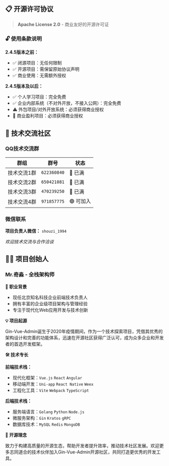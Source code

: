 
<div class="license-section">

## 📋 开源许可协议

> **Apache License 2.0** - 商业友好的开源许可证

### 🔓 使用条款说明

**2.4.5版本之前：**
- ✅ 闭源项目：无任何限制
- ✅ 开源项目：需保留原始协议声明
- ✅ 商业使用：无需额外授权

**2.4.5版本及以后：**
- ✅ 个人学习项目：完全免费
- ✅ 企业内部系统（不对外开放，不接入公网）：完全免费
- ⚠️ 外包项目/对外开放系统：必须获得商业授权
- 💼 商业盈利项目：必须获得商业授权

</div>

<div class="contact-section">

## 💬 技术交流社区

### QQ技术交流群

| 群组 | 群号 | 状态 |
|------|------|------|
| 技术交流1群 | `622360840` | 🔴 已满 |
| 技术交流2群 | `650421081` | 🔴 已满 |
| 技术交流3群 | `470239250` | 🔴 已满 |
| 技术交流4群 | `971857775` | 🟢 可加入 |

### 微信联系

**项目负责人微信：** `shouzi_1994`

*欢迎技术交流与合作洽谈*

</div>
<div class="author-intro">

## 👨‍💻 项目创始人

### <span style="color:var(--vp-c-brand)">Mr.奇淼</span> - 全栈架构师

**🏢 职业背景**
- 现任北京知名科技企业前端技术负责人
- 拥有丰富的企业级项目架构与管理经验
- 专注于现代化Web应用开发与技术创新

**💡 项目起源**

Gin-Vue-Admin诞生于2020年疫情期间，作为一个技术探索项目，凭借其优秀的架构设计和完善的功能体系，迅速在开源社区获得广泛认可，成为众多企业和开发者的首选开发框架。

**🛠 技术专长**

**前端技术栈：**
- 现代化框架：`Vue.js` `React` `Angular`
- 移动端开发：`Uni-app` `React Native` `Weex`
- 工程化工具：`Vite` `Webpack` `TypeScript`

**后端技术栈：**
- 服务端语言：`Golang` `Python` `Node.js`
- 微服务架构：`Gin` `Kratos` `gRPC`
- 数据库技术：`MySQL` `Redis` `MongoDB`

**🌟 开源理念**

致力于构建高质量的开源生态，帮助开发者提升效率，推动技术社区发展。欢迎更多志同道合的技术伙伴加入Gin-Vue-Admin开源社区，共同打造更优秀的开发工具。

</div>


<VPTeamPage>
  <VPTeamPageTitle>
    <template #title>
      核心开发小组
    </template>
    <template #lead>
      The development of Gin-Vue-admin is guided by an international
      team, some of whom have chosen to be featured below.
    </template>
  </VPTeamPageTitle>
  <VPTeamMembers size="small" :members="memberList"/>
    <VPTeamPageSection>
        <template #title>鸣谢</template>
        <template #members>
          <VPTeamMembers size="small" :members="memberList2" />
        </template>
    </VPTeamPageSection>
</VPTeamPage>






<script setup>
import {
  VPTeamPage,
  VPTeamPageTitle,
  VPTeamMembers,
  VPTeamPageSection
} from 'vitepress/theme';
import hongyi from '/guanwang/hongyi.jpg'
import djl from '/guanwang/djl.jpg'
import GL from '/guanwang/GL.jpg'
import jianguo from '/guanwang/jianguo.jpg'
import bin from '/guanwang/bin.jpg'
import jjz from '/guanwang/jjz.jpg'
import lw from '/guanwang/lw.jpg'
import ph from '/guanwang/ph.jpg'
import sc from '/guanwang/sc.jpg'
import sh from '/guanwang/sh.jpg'
import ll from '/guanwang/LL.jpg'
import yr from '/guanwang/YR.jpg'
import tscuite from '/guanwang/tscuite.jpg'

const memberList = [
    { 
        avatar: jjz, 
        name: '奇淼' ,
        org : '全栈开发· 北京' , 
        desc :'用魔法打败魔法， 用代码打败代码， 一个普普通通的IT从业者， 一台无情的编码机器。gin-vue-admin项目发起者， 团队一块砖， 随便用， 随便搬， 负责gin - vue - admin的整体功能开发， 基础设施建设。' , 
        sponsor : 'https://www.gin-vue-admin.com/coffee/'
    },
    { 
        avatar: sc, 
        name: 'krank' ,
        org : '前端开发· 北京' , 
        desc :'风暴中出生的krank， vue使用者， go学习者， 前端开发， 奇淼的马仔。负责gin-vue-admin的前端页面开发， 功能完善， 基础前端工具开发。 辅助进行前端基础架构建设， 通用功能组件封装。' , 
        sponsor : 'https://github.com/krank666'
    },
    { 
        avatar: sh, 
        name: 'SliverHorn' ,
        org : '后端开发· 广州' , 
        desc :'任何时候，绝不骄傲，绝不轻敌，摸清对方心里，使劲浑身解数，保持笑容和品行，无论发生什么，千万不要忘记扑克脸。负责gin-vue-admin的新功能研发测试与改进,kratos-vue-admin微服务开发与维护, gf-vue-admin的后端维护, 社区日常维护管理等工作。' , 
        sponsor : 'https://github.com/SliverHorn'
    },
    { 
        avatar: ll, 
        name: 'LLemonGreen' ,
        org : '创业· 深圳' , 
        desc :' 敲代码， 做潮牌， 玩音乐， 拍视频。 目前在代码外包、潮牌同步发展阶段。github缝合怪。参与gin-vue-admin的一些功能测试和文档维护， 参与社区吹水' , 
        sponsor : 'https://github.com/LLemonGreen'
    },
    { 
        avatar: lw, 
        name: 'LeonardWang' ,
        org : '开发· 杭州' , 
        desc :'跟着gva大佬们打怪升级， 喜欢搞一些底层骚操作， 乐于“ 折腾” 的垃圾佬.负责gin-vue-admin的静态文件打包功能开发， 搬砖工程师。' , 
        sponsor : 'https://github.com/WangLeonard'
    },
    { 
        avatar: bin, 
        name: '卷彬' ,
        org : '后端开发·北京' , 
        desc :'永远不要高看自己，leetcode 活跃者，我的世界只有卷，天天吃卷饼。口头禅：卷不死我的终将成为我的手下败将' , 
        sponsor : 'https://github.com/songzhibin97'
    },
    { 
        avatar: ph, 
        name: '胖虎' ,
        org : '前端开发·苏州' , 
        desc :'No talking ,Show me code。 负责gva前端开发。gva周边开发，社区日常维护' , 
        sponsor : 'https://github.com/bypanghu'
    },
    { 
        avatar: tscuite, 
        name: 'tscuite' ,
        org : '运维·北京' , 
        desc :'奇淼的小迷弟二号，(英文名全称：The sun comes up in the east)，负责项目的devops，不学习就会焦虑的萌新' , 
        sponsor : 'https://github.com/tscuite'
    },

]



const memberList2 = [
    { 
        avatar: djl, 
        name: 'djl' ,
        org : '前端研发· 北京' , 
        desc :'vue使用者， go学习者， 前端开发。 负责gin - vue - admin的前端页面开发， UI样式维护' , 
        sponsor : 'https://github.com/piexlmax'
    },
    { 
        avatar: yr, 
        name: 'rainyan' ,
        org : '架构师· 深圳' , 
        desc :'架构设计， 前沿技术探索， 技术应用.武大本硕， 鹅厂员工， 单身没颜缺钱。 善于人际交往， 有领导能力， 喜欢体验新鲜的事物， 喜欢旅游， 口才很好。 雅思7 .5， 喜欢学习各种语言和各种方言.' , 
        sponsor : 'https://github.com/Ruio9244'
    },
    { 
        avatar: GL, 
        name: 'Granty1' ,
        org : '服务器开发· 上海' , 
        desc :'编写部分服务端代码。' , 
        sponsor : 'https://github.com/piexlmax'
    },
    { 
        avatar: hongyi, 
        name: '弘一' ,
        org : 'UE设计师·长沙' , 
        desc :' 行走在路上的UE， PM学习者， 佛学爱好者。' , 
        sponsor : 'https://github.com/piexlmax'
    },
    { 
        avatar: jianguo, 
        name: '坚果' ,
        org : '移动端开发·北京' , 
        desc :'写博客，敲代码，吹水，奇淼的小跟班。 负责gin - vue - admin的推广与社区的维护 ' , 
        sponsor : 'https://github.com/piexlmax'
    },
]
</script>
<style>
.avatar-img{
    height : 100%
}
</style>

